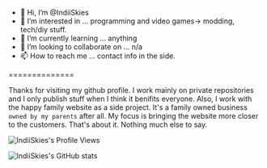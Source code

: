 - 👋 Hi, I’m @IndiiSkies
- 👀 I’m interested in ... programming and video games-> modding, tech/diy stuff.
- 🌱 I’m currently learning ... anything
- 💞️ I’m looking to collaborate on ... n/a
- 📫 How to reach me ... contact info in the side.

==============

Thanks for visiting my github profile. I work mainly on private repositories and I only publish stuff when I think it benifits everyone. 
Also, I work with the happy family website as a side project. It's a family owned business `owned by my parents` after all. My focus is bringing the website more closer to the customers. That's about it. Nothing much else to say.

<!---
IndiiSkies/IndiiSkies is a ✨ special ✨ repository because its `README.md` (this file) appears on your GitHub profile.
You can click the Preview link to take a look at your changes.
--->
![IndiiSkies's Profile Views](https://komarev.com/ghpvc/?username=IndiiSkies)

![IndiiSkies's GitHub stats](https://github-readme-stats.vercel.app/api?username=IndiiSkies&count_private=true&show_icons=true&theme=merko)
